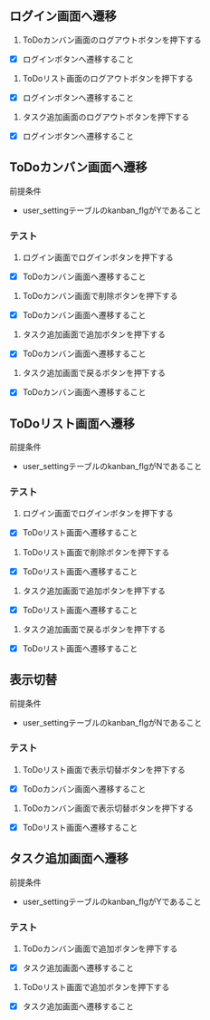 ## ログイン画面へ遷移

1. ToDoカンバン画面のログアウトボタンを押下する
  * [x] ログインボタンへ遷移すること
1. ToDoリスト画面のログアウトボタンを押下する
  * [x] ログインボタンへ遷移すること
1. タスク追加画面のログアウトボタンを押下する
  * [x] ログインボタンへ遷移すること

## ToDoカンバン画面へ遷移

前提条件
* user_settingテーブルのkanban_flgがYであること

### テスト

1. ログイン画面でログインボタンを押下する
  * [x] ToDoカンバン画面へ遷移すること
1. ToDoカンバン画面で削除ボタンを押下する
  * [x] ToDoカンバン画面へ遷移すること
1. タスク追加画面で追加ボタンを押下する
  * [x] ToDoカンバン画面へ遷移すること
1. タスク追加画面で戻るボタンを押下する
  * [x] ToDoカンバン画面へ遷移すること

## ToDoリスト画面へ遷移

前提条件
* user_settingテーブルのkanban_flgがNであること

### テスト

1. ログイン画面でログインボタンを押下する
  * [x] ToDoリスト画面へ遷移すること
1. ToDoリスト画面で削除ボタンを押下する
  * [x] ToDoリスト画面へ遷移すること
1. タスク追加画面で追加ボタンを押下する
  * [x] ToDoリスト画面へ遷移すること
1. タスク追加画面で戻るボタンを押下する
  * [x] ToDoリスト画面へ遷移すること

## 表示切替

前提条件
* user_settingテーブルのkanban_flgがNであること

### テスト

1. ToDoリスト画面で表示切替ボタンを押下する
  * [x] ToDoカンバン画面へ遷移すること
1. ToDoカンバン画面で表示切替ボタンを押下する
  * [x] ToDoリスト画面へ遷移すること

## タスク追加画面へ遷移

前提条件
* user_settingテーブルのkanban_flgがYであること

### テスト

1. ToDoカンバン画面で追加ボタンを押下する
  * [x] タスク追加画面へ遷移すること
1. ToDoリスト画面で追加ボタンを押下する
  * [x] タスク追加画面へ遷移すること
